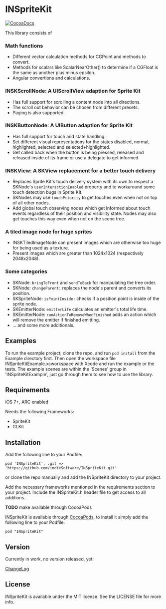 # INSpriteKit

[![CocoaDocs](http://cocoapod-badges.herokuapp.com/v/INSpriteKit/badge.png)](http://cocoadocs.org/docsets/INSpriteKit)

This library consists of

### Math functions
- Different vector calculation methods for CGPoint and methods to convert.
- Methods for scalars like ScalarNearOther() to determine if a CGFloat is the same as another plus minus epsilon.
- Angular convertions and calculations.

### INSKScrollNode: A UIScrollView adaption for Sprite Kit
- Has full support for scrolling a content node into all directions.
- The scroll out behavior can be chosen from different presets.
- Paging is also supported.

### INSKButtonNode: A UIButton adaption for Sprite Kit
- Has full support for touch and state handling.
- Set different visual representations for the states disabled, normal, highlighted, selected and selected+highlighted.
- Get called back when the button is being pressed, released and released inside of its frame or use a delegate to get informed.

### INSKView: A SKView replacement for a better touch delivery
- Replaces Sprite Kit's touch delivery system with its own to respect a SKNode's `userInteractionEnabled` property and to workaround some touch detection bugs in Sprite Kit.
- SKNodes may use `touchPriority` to get touches even when not on top of all other nodes.
- Add global touch observing nodes which get informed about touch events regardless of their position and visibility state. Nodes may also get touches this way even when not on the scene tree.

### A tiled image node for huge sprites
- INSKTiledImageNode can present images which are otherwise too huge for being used as a texture.
- Present images which are greater than 1024x1024 (respectively 2048x2048).

### Some categories
- SKNode: `bringToFront` and `sendToBack` for manipulating the tree order.
- SKNode: `changeParent:` replaces the node's parent and converts its position.
- SKSpriteNode: `isPointInside:` checks if a position point is inside of the sprite node.
- SKEmitterNode: `emitterLife` calculates an emitter's total life time.
- SKEmitterNode: `runActionToRemoveWhenFinished` adds an action which will remove the emitter if finished emitting.
- ... and some more additionals.


## Examples

To run the example project; clone the repo, and run `pod install` from the Example directory first.
Then open the workspace file INSpriteKitExample.xcworkspace with Xcode and run the example or the tests.
The example scenes are within the 'Scenes' group in 'INSpriteKitExample', just go through them to see how to use the library.


## Requirements

iOS 7+, ARC enabled

Needs the following Frameworks:
- SpriteKit
- GLKit


## Installation

Add the following line to your Podfile:

	pod 'INSpriteKit', :git => 'https://github.com/indieSoftware/INSpriteKit.git'

or clone the repo manually and add the INSpriteKit directory to your project.

Add the necessary frameworks mentioned in the requirements section to your project.
Include the INSpriteKit.h header file to get access to all additions.

**TODO** make available through CocoaPods

INSpriteKit is available through [CocoaPods](http://cocoapods.org), to install
it simply add the following line to your Podfile:

    pod "INSpriteKit"


## Version

Currently in work, no version released, yet!

[ChangeLog](./CHANGELOG.md)


## License

INSpriteKit is available under the MIT license. See the LICENSE file for more info.

